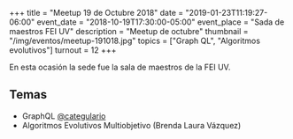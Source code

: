 +++
title = "Meetup 19 de Octubre 2018"
date = "2019-01-23T11:19:27-06:00"
event_date = "2018-10-19T17:30:00-05:00"
event_place = "Sada de maestros FEI UV"
description = "Meetup de octubre"
thumbnail = "/img/eventos/meetup-191018.jpg"
topics = ["Graph QL", "Algoritmos evolutivos"]
turnout = 12
+++

En esta ocasión la sede fue la sala de maestros de la FEI UV.

## Temas

* GraphQL [@categulario](https://twitter.com/categulario)
* Algoritmos Evolutivos Multiobjetivo (Brenda Laura Vázquez)
